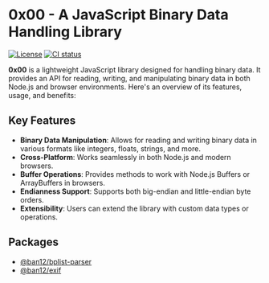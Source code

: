 # 0x00 - A JavaScript Binary Data Handling Library

[![License](https://img.shields.io/npm/l/@ban12/bplist-parser.svg?style=flat-square&labelColor=000000)](https://github.com/ban12-project/0x00/blob/main/LICENSE)
[![CI status](https://img.shields.io/github/actions/workflow/status/ban12-project/0x00/ci.yml?event=push&branch=main&style=flat-square&labelColor=000000)](https://github.com/ban12-project/0x00/actions/workflows/ci.yml?query=event%3Apush+branch%3Amain)

**0x00** is a lightweight JavaScript library designed for handling binary data. It provides an API for reading, writing, and manipulating binary data in both Node.js and browser environments. Here's an overview of its features, usage, and benefits:

## Key Features

- **Binary Data Manipulation**: Allows for reading and writing binary data in various formats like integers, floats, strings, and more.
- **Cross-Platform**: Works seamlessly in both Node.js and modern browsers.
- **Buffer Operations**: Provides methods to work with Node.js Buffers or ArrayBuffers in browsers.
- **Endianness Support**: Supports both big-endian and little-endian byte orders.
- **Extensibility**: Users can extend the library with custom data types or operations.

## Packages

- [@ban12/bplist-parser](packages/bplist-parser)
- [@ban12/exif](packages/exif)

